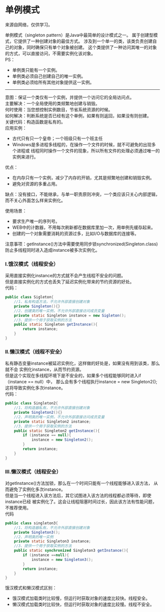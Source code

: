 # 单例模式

来源自网络，仅供学习。

单例模式（singleton pattern）是Java中最简单的设计模式之一。
属于创建型模式，它提供了一种创建对象的最佳方式。
涉及到一个单一的类，该类负责创建自己的对象，同时确保只有单个对象被创建。
这个类提供了一种访问其唯一的对象的方式，可以直接访问，不需要实例化该对象。</br>
PS：</br>

* 单例类只能有一个实例。
* 单例类必须自己创建自己的唯一实例。
* 单例类必须给所有其他对象提供这一实例。

---
意图：保证一个类仅有一个实例，并提供一个访问它的全局访问点。</br>
主要解决：一个全局使用的类频繁地创建与销毁。  
何时使用：当您想控制实例数目，节省系统资源的时候。  
如何解决：判断系统是否已经有这个单例，如果有则返回，如果没有则创建。  
关键代码：构造函数是私有的。  
应用实例：  
* 古代只有只一个皇帝；一个班级只有一个班主任
* Windows是多进程多线程的，在操作一个文件的时候，就不可避免的出现多个进程或
线程同时操作一个文件的现象，所以所有文件的处理必须通过唯一的实例来进行。    

优点：  
* 在内存只有一个实例，减少了内存的开销，尤其是频繁地创建和销毁实例。
* 避免对资源的多重占用。  

缺点：没有接口，不能继承，与单一职责原则冲突，一个类应该只关心内部逻辑，
而不关心外面怎么样来实例化。  

使用场景：  
* 要求生产唯一的序列号。
* WEB中的计数器，不用每次刷新都在数据库里加一次，用单例先缓存起来。
* 创建的一个对象需要消耗的资源过多，比如I/O与数据库的连接等。  

注意事项：getInstance()方法中需要使用同步锁synchronized(Singleton.class)防止多线程同时进入造成instance被多次实例化。  


### I.饿汉模式（线程安全）  
采用直接实例化instance的方式就不会产生线程不安全的问题。  
但是直接实例化的方式也丢失了延迟实例化带来的节约资源的好处。  
代码：
```java
public class Sigleton{
    //1、私有构造方法，不允许外部直接创建对象
    private Singleton(){}
    //2、创建类的唯一实例，不允许外部直接访问成员变量
    private static Singleton instance = new Sigleton();
    //3、提供一个用于获取实例的方法
    public static Singleton getInstance(){
        return instance;
    }
}
```
### II.懒汉模式（线程不安全）  
私有静态变量instance被延迟实例化，这样做的好处是，如果没有用到该类，那么就不会
实例化instance，从而节约资源。  
但是这个实现在多线程环境下是不安全的，如果多个线程能够同时进入if（instance == null）中，
那么会有多个线程执行instance = new Singleton2();这将导致实例化多次instance。  
代码：
```java
public class Singleton2{
    //1、将构造器私有，不允许外部直接创建对象
    private Singleton2(){}
    //2、声明类的唯一实例，不允许外部直接访问成员变量
    private static Singleton2 instance;
    //3、提供一个用于获取实例的方法
    public static Singleton2 getInstance(){
        if (instance == null){
            instance = new Singleton2();
        }
        return instance;
    }
}
```
### III.懒汉模式（线程安全）  
对getInstance()方法加锁，那么在一个时间只能有一个线程能够进入该方法，
从而避免了实例化多次instance。  
但是当一个线程进入该方法后，其它试图进入该方法的线程都必须等待，即使instance已经
被实例化了。这会让线程阻塞时间过长，因此该方法有性能问题，不推荐使用。  
代码
```java
public class singleton3{
    //1、将构造器私有，不允许外部直接创建对象
    private Singleton3();
    //2、声明类的唯一实例
    private static Singleton3 instance;
    //3、提供一个用于获取实例的方法
    public static synchronized Singleton3 getInstance(){
        if (instance ==null){
            instance = new Singleton3();
        }
        return instance;
    }
}
```


饿汉模式和懒汉模式区别：
* 饿汉模式加载类时比较慢，但运行时获取对象的速度比较快。线程安全。
* 懒汉模式加载类时比较快，但运行时获取对象的速度比较慢。线程不安全。
    

